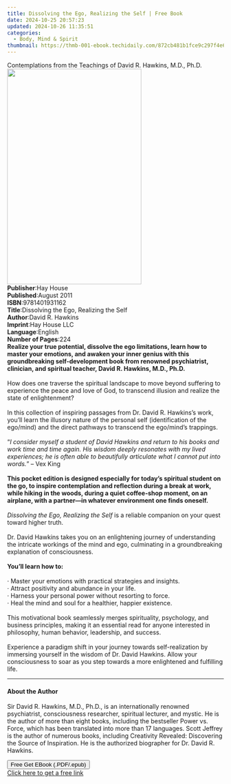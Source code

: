 ```yaml
---
title: Dissolving the Ego, Realizing the Self | Free Book
date: 2024-10-25 20:57:23
updated: 2024-10-26 11:35:51
categories:
  - Body, Mind & Spirit
thumbnail: https://thmb-001-ebook.techidaily.com/872cb481b1fce9c297f4e6fcf65317a7ef2c9446043657d25ca6d62a984c7273.jpg
---
```

<main id="book-container">
  <div class="flex flex-col">
    <div class="book-brief flex-1 py-6 px-4 sm:p-6 md:py-10 md:px-8">
      <!-- brief-->
      <div class="book-brief-main">
        Contemplations from the Teachings of David R. Hawkins, M.D., Ph.D.
      </div>
    </div>
    <div
      class="book-meta-info flex-1 grid gap-4 col-start-1 col-end-3 row-start-1 sm:mb-6 sm:grid-cols-4 lg:gap-6 lg:col-start-2 lg:row-end-6 lg:row-span-6 lg:mb-0"
    >
      <div
        class="book-meta-info-left place-content-center mt-4 p-4 text-sm leading-6 col-start-2 col-span-2 dark:text-slate-400"
      >
        <img
          class="w-full h-500 object-cover rounded-lg sm:h-255 sm:col-span-2 lg:col-span-full"
          src="https://img-001-ebook.techidaily.com/2c276e0b7965077201d5bebcd7a6ab01590cbeb238b05e4a57e71006b46e9be2.jpg"
          alt=""
          width="312"
          height="500"
        />
      </div>
      <div
        class="book-meta-info-right mt-2 col-start-1 row-start-2 col-span-3 self-center"
      >
        <!-- meta data  -->
        <div class="flex flex-col px-4 md:px-8">
          <div class="flex-1">
            <strong>Publisher</strong>:<span class="px-2">Hay House</span>
          </div>
          <div class="flex-1">
            <strong>Published</strong>:<span class="px-2">August 2011</span>
          </div>
          <div class="flex-1">
            <strong>ISBN</strong>:<span class="px-2">9781401931162</span>
          </div>
          <div class="flex-1">
            <strong>Title</strong>:<span class="px-2"
              >Dissolving the Ego, Realizing the Self</span
            >
          </div>
          <div class="flex-1">
            <strong>Author</strong>:<span class="px-2">David R. Hawkins</span>
          </div>
          <div class="flex-1">
            <strong>Imprint</strong>:<span class="px-2">Hay House LLC</span>
          </div>
          <div class="flex-1">
            <strong>Language</strong>:<span class="px-2">English</span>
          </div>
          <div class="flex-1">
            <strong>Number of Pages</strong>:<span class="px-2">224</span>
          </div>
        </div>
      </div>
    </div>
    <div class="book-description flex-1 py-6 px-4 sm:p-6 md:py-10 md:px-8">
      <div class="book-description-main">
        <div accordion-content="" id="description">
          <b
            >Realize your true potential, dissolve the ego limitations, learn
            how to master your emotions, and awaken your inner genius with this
            groundbreaking self-development book from renowned psychiatrist,
            clinician, and spiritual teacher, David R. Hawkins, M.D., Ph.D.</b
          ><br /><b><br /></b>How does one traverse the spiritual landscape to
          move beyond suffering to experience the peace and love of God, to
          transcend illusion and realize the state of enlightenment?<br /><br />In
          this collection of inspiring passages from Dr. David R. Hawkins’s
          work, you’ll learn the illusory nature of the personal self
          (identification of the ego/mind) and the direct pathways to transcend
          the ego/mind’s trappings.<br /><br />“<i
            >I consider myself a student of David Hawkins and return to his
            books and work time and time again. His wisdom deeply resonates with
            my lived experiences; he is often able to beautifully articulate
            what I cannot put into words.</i
          >” – Vex King<br /><br /><b
            >This pocket edition is designed especially for today’s spiritual
            student on the go, to inspire contemplation and reflection during a
            break at work, while hiking in the woods, during a quiet coffee-shop
            moment, on an airplane, with a partner—in whatever environment one
            finds oneself.</b
          ><br /><b><br /></b><i>Dissolving the Ego, Realizing the Self</i> is a
          reliable companion on your quest toward higher truth.<br /><br />Dr.
          David Hawkins takes you on an enlightening journey of understanding
          the intricate workings of the mind and ego, culminating in a
          groundbreaking explanation of consciousness.<br /><br /><b
            >You’ll learn how to:</b
          ><br /><b><br /></b>· Master your emotions with practical strategies
          and insights.<br />· Attract positivity and abundance in your life.<br />·
          Harness your personal power without resorting to force.<br />· Heal
          the mind and soul for a healthier, happier existence.<br /><br />This
          motivational book seamlessly merges spirituality, psychology, and
          business principles, making it an essential read for anyone interested
          in philosophy, human behavior, leadership, and success.<br /><br />Experience
          a paradigm shift in your journey towards self-realization by immersing
          yourself in the wisdom of Dr. David Hawkins. Allow your consciousness
          to soar as you step towards a more enlightened and fulfilling life.
        </div>
        <div class="accordion-fader"></div>
      </div>
    </div>
    <div class="book-excerpts flex-1 py-6 px-4 sm:p-6 md:py-10 md:px-8">
      <!-- excerpts-->
      <div class="book-excerpts-main">
        <hr />
        <h4 class="placeholder placeholder-heading">
          <span>About the Author</span>
        </h4>
        <p>
          Sir David R. Hawkins, M.D., Ph.D., is an internationally renowned
          psychiatrist, consciousness researcher, spiritual lecturer, and
          mystic. He is the author of more than eight books, including the
          bestseller Power vs. Force, which has been translated into more than
          17 languages. Scott Jeffrey is the author of numerous books, including
          Creativity Revealed: Discovering the Source of Inspiration. He is the
          authorized biographer for Dr. David R. Hawkins.
        </p>
      </div>
    </div>
    <div
      class="book-about-author flex-1 py-6 px-4 sm:p-6 md:py-10 md:px-8"
    ></div>
    <div class="book-free-get flex-1 py-6 px-4 sm:p-6 md:py-10 md:px-8">
      <button
        id="btn-free-get"
        class="bg-blue-500 hover:bg-blue-700 text-white font-bold py-2 px-4 rounded"
      >
        Free Get EBook (.PDF/.epub)
      </button>
      <div id="countdown-display" class="px-2 text-lg mt-2"></div>
      <a
        id="free-link"
        class="hidden bg-blue-500 hover:bg-blue-700 text-white font-bold py-2 px-4 rounded"
        href="https://www.ebooks.com/en-us/book/96317241/dissolving-the-ego-realizing-the-self/david-r-hawkins/"
        target="_blank"
        >Click here to get a free link</a
      >
    </div>
    <script>
      let countdownTime = 0;
      let countdownInterval = null;
      document
        .getElementById('btn-free-get')
        .addEventListener('click', startCountdown);
      function startCountdown() {
        countdownTime = new Date().getTime() + 60000 * 3;
        countdownInterval = setInterval(updateCountdown, 1000);
        document.getElementById('btn-free-get').disabled = true;
        document
          .getElementById('btn-free-get')
          .classList.add('bg-gray-500', 'cursor-not-allowed');
      }
      function updateCountdown() {
        let currentTime = new Date().getTime();
        let timeLeft = countdownTime - currentTime;
        let secondsLeft = Math.floor(timeLeft / 1000);
        document.getElementById('countdown-display').innerHTML =
          `Remaining time: ${secondsLeft} seconds.`;
        if (secondsLeft <= 0) {
          clearInterval(countdownInterval);
          document.getElementById('btn-free-get').classList.add('hidden');
          document.getElementById('free-link').classList.remove('hidden');
          document.getElementById('countdown-display').innerHTML = '';
        }
      }
    </script>
  </div>
</main>
